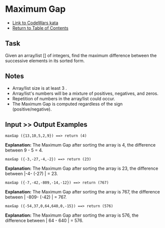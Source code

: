 # Maximum Gap

- [Link to CodeWars kata](https://www.codewars.com/kata/5a7893ef0025e9eb50000013)
- [Return to Table of Contents](https://github.com/alex-whan/codewars)

## Task

Given an array/list [] of integers, find the maximum difference between the successive elements in its sorted form.

## Notes

- Array/list size is at least 3 .
- Array/list's numbers will be a mixture of positives, negatives, and zeros.
- Repetition of numbers in the array/list could occur.
- The Maximum Gap is computed regardless of the sign (positive/negative).

## Input >> Output Examples

    maxGap ({13,10,5,2,9}) ==> return (4)

**Explanation:**
The Maximum Gap after sorting the array is 4, the difference between 9 - 5 = 4.

    maxGap ({-3,-27,-4,-2}) ==> return (23)

**Explanation:**
The Maximum Gap after sorting the array is 23, the difference between |-4- (-27) | = 23.

    maxGap ({-7,-42,-809,-14,-12}) ==> return (767)

**Explanation:**
The Maximum Gap after sorting the array is 767, the difference between | -809- (-42) | = 767.

    maxGap ({-54,37,0,64,640,0,-15}) ==> return (576)

**Explanation:**
The Maximum Gap after sorting the array is 576, the difference between | 64 - 640 | = 576.
